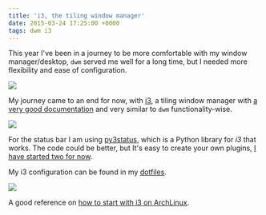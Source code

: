 ```yaml
---
title: 'i3, the tiling window manager'
date: 2015-03-24 17:25:00 +0000
tags: dwm i3
---
```

This year I've been in a journey to be more comfortable with my window manager/desktop, `dwm` served me well for a long time, but I needed more flexibility and ease of configuration.

![](/content/images/2015/11/1427050601-1.png)


My journey came to an end for now, with [i3][i3], a tiling window manager with [a very good documentation][i3-doc] and very similar to `dwm` functionality-wise.

![](/content/images/2015/11/1427050619.png)


For the status bar I am using [py3status][py3status], which is a Python library for *i3* that works. The code could be better, but It's easy to create your own plugins, [I have started two for now][py3status2].

My i3 configuration can be found in my [dotfiles][dotfiles].

![](/content/images/2015/11/1427207206.png)


A good reference on [how to start with i3 on ArchLinux][arch_reference].


[i3]: http://i3wm.org/
[i3-doc]: http://i3wm.org/docs/
[py3status]: https://github.com/ultrabug/py3status
[py3status2]: https://github.com/javaguirre/py3status
[arch_reference]: http://joaquinlp.me/blog/your-guide-to-a-damn-light-arch-linux-with-i3-and-text-apps/
[dotfiles]: https://github.com/javaguirre/dotfiles/tree/master/i3

